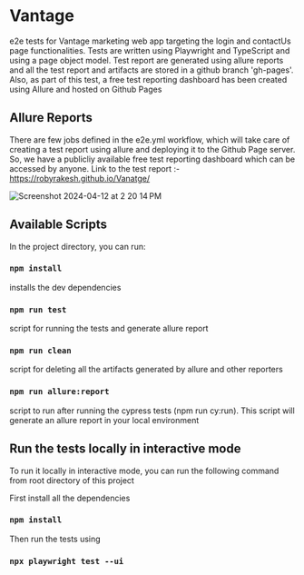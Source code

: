 
# Vantage 

e2e tests for Vantage marketing web app targeting the login and contactUs page functionalities. Tests are written using Playwright and TypeScript and using a page object model. Test report are generated using allure reports and all the test report and artifacts are stored in a github branch 'gh-pages'. Also, as part of this test, a free test reporting dashboard has been created using Allure and hosted on Github Pages

## Allure Reports

There are few jobs defined in the e2e.yml workflow, which will take care of creating a test report using allure and deploying it to the Github Page server. So, we have a publicliy available free test reporting dashboard which can be accessed by anyone. Link to the test report :- https://robyrakesh.github.io/Vanatge/

![Screenshot 2024-04-12 at 2 20 14 PM](https://github.com/robyrakesh/Vanatage/assets/47828587/3e1ce27b-017f-4597-ab5e-d3f9b4d46081)

## Available Scripts

In the project directory, you can run:

### `npm install`

installs the dev dependencies

### `npm run test`

script for running the tests and generate allure report

### `npm run clean`

script for deleting all the artifacts generated by allure and other reporters

### `npm run allure:report`

script to run after running the cypress tests (npm run cy:run). This script will generate an allure report in your local environment



## Run the tests locally in interactive mode

To run it locally in interactive mode, you can run the following command from root directory of this project

First install all the dependencies 
### `npm install` 
Then run the tests using 
### `npx playwright test --ui`

